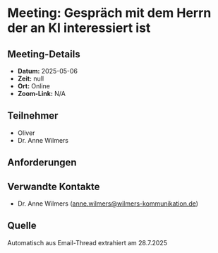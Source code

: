 # Meeting: Gespräch mit dem Herrn der an KI interessiert ist

## Meeting-Details
- **Datum:** 2025-05-06
- **Zeit:** null
- **Ort:** Online
- **Zoom-Link:** N/A

## Teilnehmer
- Oliver
- Dr. Anne Wilmers

## Anforderungen


## Verwandte Kontakte
- Dr. Anne Wilmers (anne.wilmers@wilmers-kommunikation.de)

## Quelle
Automatisch aus Email-Thread extrahiert am 28.7.2025

